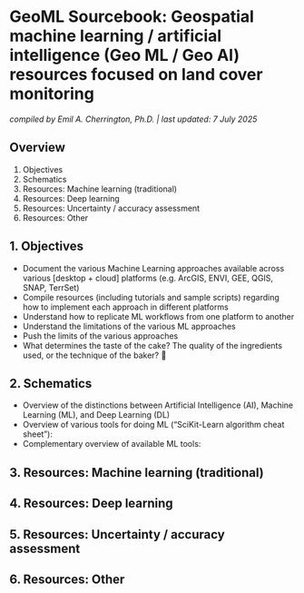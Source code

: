# GeoML Sourcebook: Geospatial machine learning / artificial intelligence (Geo ML / Geo AI) resources focused on land cover monitoring

*compiled by Emil A. Cherrington, Ph.D. | last updated: 7 July 2025*

## Overview

1. Objectives
2. Schematics
3. Resources: Machine learning (traditional)
4. Resources: Deep learning
5. Resources: Uncertainty / accuracy assessment
6. Resources: Other

## 1. Objectives

* Document the various Machine Learning approaches available across various [desktop + cloud] platforms (e.g. ArcGIS, ENVI, GEE, QGIS, SNAP, TerrSet)
* Compile resources (including tutorials and sample scripts) regarding how to implement each approach in different platforms
* Understand how to replicate ML workflows from one platform to another
* Understand the limitations of the various ML approaches
* Push the limits of the various approaches
* What determines the taste of the cake? The quality of the ingredients used, or the technique of the baker? 🤔

## 2. Schematics

* Overview of the distinctions between Artificial Intelligence (AI), Machine Learning (ML), and Deep Learning (DL)
* Overview of various tools for doing ML (“SciKit-Learn algorithm cheat sheet”):
* Complementary overview of available ML tools:

## 3. Resources: Machine learning (traditional)


## 4. Resources: Deep learning


## 5. Resources: Uncertainty / accuracy assessment


## 6. Resources: Other

